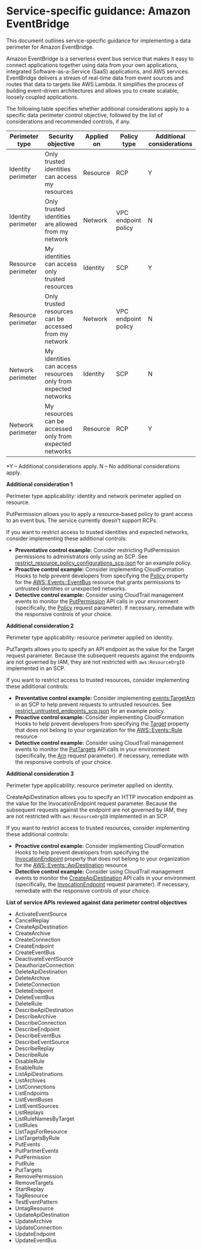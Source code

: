 # Service-specific guidance: Amazon EventBridge


This document outlines service-specific guidance for implementing a data perimeter for Amazon EventBridge. 


Amazon EventBridge is a serverless event bus service that makes it easy to connect applications together using data from your own applications, integrated Software-as-a-Service (SaaS) applications, and AWS services. EventBridge delivers a stream of real-time data from event sources and routes that data to targets like AWS Lambda. It simplifies the process of building event-driven architectures and allows you to create scalable, loosely coupled applications.


The following table specifies whether additional considerations apply to a specific data perimeter control objective, followed by the list of considerations and recommended controls, if any.

| Perimeter type | Security objective | Applied on | Policy type | Additional considerations |
|----------------|-------------------|------------|-------------|------------------------|
| Identity perimeter | Only trusted identities can access my resources | Resource | RCP | Y |
| Identity perimeter | Only trusted identities are allowed from my network | Network | VPC endpoint policy | N |
| Resource perimeter | My identities can access only trusted resources | Identity | SCP | Y |
| Resource perimeter | Only trusted resources can be accessed from my network | Network | VPC endpoint policy | N |
| Network perimeter | My identities can access resources only from expected networks | Identity | SCP | N |
| Network perimeter | My resources can be accessed only from expected networks | Resource | RCP | Y |

*Y – Additional considerations apply. N – No additional considerations apply.
 

**Additional consideration 1**

Perimeter type applicability: identity and network perimeter applied on resource.
        
PutPermission allows you to apply a resource-based policy to grant access to an event bus. The service currently doesn’t support RCPs.

If you want to restrict access to trusted identities and expected networks, consider implementing these additional controls:

* **Preventative control example:** Consider restricting PutPermission permissions to administrators only using an SCP. See [restrict_resource_policy_configurations_scp.json](https://github.com/aws-samples/data-perimeter-policy-examples/blob/main/service_control_policies/service_specific_controls/restrict_resource_policy_configurations_scp.json) for an example policy.
* **Proactive control example:** Consider implementing CloudFormation Hooks to help prevent developers from specifying the [Policy](https://docs.aws.amazon.com/AWSCloudFormation/latest/TemplateReference/aws-resource-events-eventbus.html#cfn-events-eventbus-policy) property for the [AWS::Events::EventBus](https://docs.aws.amazon.com/AWSCloudFormation/latest/TemplateReference/aws-resource-events-eventbus.html) resource that grants permissions to untrusted identities or unexpected networks. 
* **Detective control example:** Consider using CloudTrail management events to monitor the [PutPermission](https://docs.aws.amazon.com/eventbridge/latest/APIReference/API_PutPermission.html) API calls in your environment (specifically, the [Policy](https://docs.aws.amazon.com/eventbridge/latest/APIReference/API_PutPermission.html#eventbridge-PutPermission-request-Policy) request parameter). If necessary, remediate with the responsive controls of your choice. 


**Additional consideration 2**

Perimeter type applicability: resource perimeter applied on identity.
        
PutTargets allows you to specify an API endpoint as the value for the Target request parameter. Because the subsequent requests against the endpoints are not governed by IAM, they are not restricted with `aws:ResourceOrgID` implemented in an SCP.

If you want to restrict access to trusted resources, consider implementing these additional controls:

* **Preventative control example:** Consider implementing [events:TargetArn](https://docs.aws.amazon.com/service-authorization/latest/reference/list_amazoneventbridge.html#amazoneventbridge-policy-keys) in an SCP to help prevent requests to untrusted resources. See [restrict_untrusted_endpoints_scp.json](https://github.com/aws-samples/data-perimeter-policy-examples/tree/main/service_control_policies/service_specific_controls/restrict_untrusted_endpoints_scp.json) for an example policy.
* **Proactive control example:** Consider implementing CloudFormation Hooks to help prevent developers from specifying the [Target](https://docs.aws.amazon.com/AWSCloudFormation/latest/TemplateReference/aws-resource-events-rule.html#cfn-events-rule-targets) property that does not belong to your organization for the [AWS::Events::Rule](https://docs.aws.amazon.com/AWSCloudFormation/latest/TemplateReference/aws-resource-events-rule.html) resource
* **Detective control example:** Consider using CloudTrail management events to monitor the [PutTargets](https://docs.aws.amazon.com/eventbridge/latest/APIReference/API_PutTargets.html) API calls in your environment (specifically, the [Arn](https://docs.aws.amazon.com/eventbridge/latest/APIReference/API_Target.html#eventbridge-Type-Target-Arn) request parameter). If necessary, remediate with the responsive controls of your choice.


**Additional consideration 3**

Perimeter type applicability: resource perimeter applied on identity.

CreateApiDestination allows you to specify an HTTP invocation endpoint as the value for the InvocationEndpoint request parameter. Because the subsequent requests against the endpoint are not governed by IAM, they are not restricted with `aws:ResourceOrgID` implemented in an SCP.

If you want to restrict access to trusted resources, consider implementing these additional controls:

* **Proactive control example:** Consider implementing CloudFormation Hooks to help prevent developers from specifying the [InvocationEndpoint](https://docs.aws.amazon.com/AWSCloudFormation/latest/TemplateReference/aws-resource-events-apidestination.html#cfn-events-apidestination-invocationendpoint) property that does not belong to your organization for the [AWS::Events::ApiDestination](https://docs.aws.amazon.com/AWSCloudFormation/latest/TemplateReference/aws-resource-events-apidestination.html) resource
* **Detective control example:** Consider using CloudTrail management events to monitor the [CreateApiDestination](https://docs.aws.amazon.com/eventbridge/latest/APIReference/API_CreateApiDestination.html) API calls in your environment (specifically, the [InvocationEndpoint](https://docs.aws.amazon.com/eventbridge/latest/APIReference/API_CreateApiDestination.html#eventbridge-CreateApiDestination-request-InvocationEndpoint) request parameter). If necessary, remediate with the responsive controls of your choice.

**List of service APIs reviewed against data perimeter control objectives**
* ActivateEventSource
* CancelReplay
* CreateApiDestination
* CreateArchive
* CreateConnection
* CreateEndpoint
* CreateEventBus
* DeactivateEventSource
* DeauthorizeConnection
* DeleteApiDestination
* DeleteArchive
* DeleteConnection
* DeleteEndpoint
* DeleteEventBus
* DeleteRule
* DescribeApiDestination
* DescribeArchive
* DescribeConnection
* DescribeEndpoint
* DescribeEventBus
* DescribeEventSource
* DescribeReplay
* DescribeRule
* DisableRule
* EnableRule
* ListApiDestinations
* ListArchives
* ListConnections
* ListEndpoints
* ListEventBuses
* ListEventSources
* ListReplays
* ListRuleNamesByTarget
* ListRules
* ListTagsForResource
* ListTargetsByRule
* PutEvents
* PutPartnerEvents
* PutPermission
* PutRule
* PutTargets
* RemovePermission
* RemoveTargets
* StartReplay
* TagResource
* TestEventPattern
* UntagResource
* UpdateApiDestination
* UpdateArchive
* UpdateConnection
* UpdateEndpoint
* UpdateEventBus

